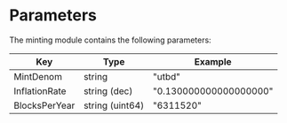 <!--
order: 4
-->

# Parameters

The minting module contains the following parameters:

| Key           | Type            | Example                |
|---------------|-----------------|------------------------|
| MintDenom     | string          | "utbd"                 |
| InflationRate | string (dec)    | "0.130000000000000000" |
| BlocksPerYear | string (uint64) | "6311520"              |
